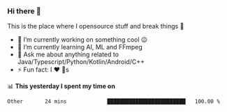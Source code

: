 ### Hi there 👋
This is the place where I opensource stuff and break things :rofl:

- 🔭 I’m currently working on something cool :wink:
- 🌱 I’m currently learning AI, ML and FFmpeg
- 💬 Ask me about anything related to Java/Typescript/Python/Kotlin/Android/C++
- ⚡ Fun fact: I :heart: :dog:s

📊 **This yesterday I spent my time on**
<!--START_SECTION:waka-->
```text
Other       24 mins             █████████████████████████   100.00 %
```
<!--END_SECTION:waka-->
